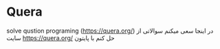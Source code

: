 # Quera
solve qustion programing (https://quera.org/)
در اینجا سعی میکنم سوالاتی از سایت https://quera.org/ حل کنم با پایتون
